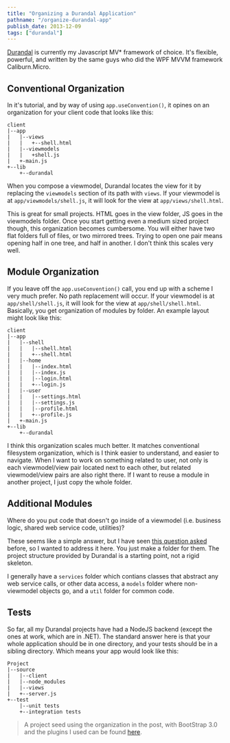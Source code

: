 ```yaml
---
title: "Organizing a Durandal Application"
pathname: "/organize-durandal-app"
publish_date: 2013-12-09
tags: ["durandal"]
---
```


[Durandal](http://durandaljs.com) is currently my Javascript MV* framework of choice. It's flexible, powerful, and written by the same guys who did the WPF MVVM framework Caliburn.Micro.

## Conventional Organization

In it's tutorial, and by way of using `app.useConvention()`, it opines on an organization for your client code that looks like this:

```
client
|--app
|	|--views
|	|	+--shell.html
|	|--viewmodels
|	|	+shell.js
|	+-main.js
+--lib
    +--durandal
```

When you compose a viewmodel, Durandal locates the view for it by replacing the `viewmodels` section of its path with `views`. If your viewmodel is at `app/viewmodels/shell.js`, it will look for the view at `app/views/shell.html`.

This is great for small projects. HTML goes in the view folder, JS goes in the viewmodels folder. Once you start getting even a medium sized project though, this organization becomes cumbersome. You will either have two flat folders full of files, or two mirrored trees. Trying to open one pair means opening half in one tree, and half in another. I don't think this scales very well.

## Module Organization

If you leave off the `app.useConvention()` call, you end up with a scheme I very much prefer. No path replacement will occur. If your viewmodel is at `app/shell/shell.js`, it will look for the view at `app/shell/shell.html`. Basically, you get organization of modules by folder. An example layout might look like this:

```
client
|--app
|	|--shell
|	|	|--shell.html
|	|	+--shell.html
|	|--home
|	|	|--index.html
|	|	|--index.js
|	|	|--login.html
|	|	+--login.js
|	|--user
|	|	|--settings.html
|	|	|--settings.js
|	|	|--profile.html
|	|	+--profile.js
|	+-main.js
+--lib
    +--durandal
```

I think this organization scales much better. It matches conventional filesystem organization, which is I think easier to understand, and easier to navigate. When I want to work on something related to user, not only is each viewmodel/view pair located next to each other, but related viewmodel/view pairs are also right there. If I want to reuse a module in another project, I just copy the whole folder.

## Additional Modules

Where do you put code that doesn't go inside of a viewmodel (i.e. business logic, shared web service code, utilities)?

These seems like a simple answer, but I have seen [this question asked](http://stackoverflow.com/questions/16547279/why-is-there-no-suggested-model-folder-in-a-durandal-app/16569553#16569553) before, so I wanted to address it here. You just make a folder for them. The project structure provided by Durandal is a starting point, not a rigid skeleton.

I generally have a `services` folder which contians classes that abstract any web service calls, or other data access, a `models` folder where non-viewmodel objects go, and a `util` folder for common code.

## Tests

So far, all my Durandal projects have had a NodeJS backend (except the ones at work, which are in .NET). The standard answer here is that your whole application should be in one directory, and your tests should be in a sibling directory. Which means your app would look like this:

```
Project
|--source
|	|--client
|	|--node_modules
|	|--views
|	+--server.js
+--test
    |--unit tests
    +--integration tests
```

> A project seed using the organization in the post, with BootStrap 3.0 and the plugins I used can be found [here](https://github.com/kyeotic/durandal-seed).
